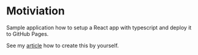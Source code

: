 # Motiviation
Sample application how to setup a React app with typescript and deploy it to GitHub Pages.

See my [article](https://medium.com/@kinneko-de/92d4f19d71d7) how to create this by yourself.
